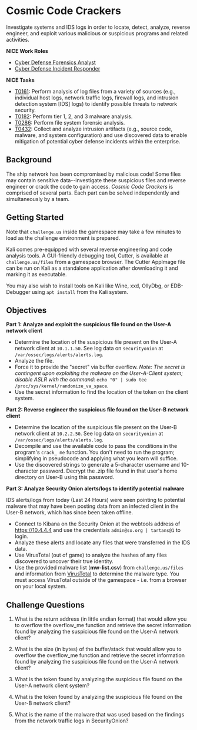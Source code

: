 # Cosmic Code Crackers

Investigate systems and IDS logs in order to locate, detect, analyze, reverse engineer, and exploit various malicious or suspicious programs and related activities.

**NICE Work Roles**

- [Cyber Defense Forensics Analyst](https://niccs.cisa.gov/workforce-development/nice-framework)
- [Cyber Defense Incident Responder](https://niccs.cisa.gov/workforce-development/nice-framework)

**NICE Tasks**

- [T0161](https://niccs.cisa.gov/workforce-development/nice-framework): Perform analysis of log files from a variety of sources (e.g., individual host logs, network traffic logs, firewall logs, and intrusion detection system [IDS] logs) to identify possible threats to network security.
- [T0182](https://niccs.cisa.gov/workforce-development/nice-framework): Perform tier 1, 2, and 3 malware analysis.
- [T0286](https://niccs.cisa.gov/workforce-development/nice-framework): Perform file system forensic analysis.
- [T0432](https://niccs.cisa.gov/workforce-development/nice-framework): Collect and analyze intrusion artifacts (e.g., source code, malware, and system configuration) and use discovered data to enable mitigation of potential cyber defense incidents within the enterprise.

## Background

The ship network has been compromised by malicious code! Some files may contain sensitive data--investigate these suspicious files and reverse engineer or crack the code to gain access. *Cosmic Code Crackers* is comprised of several parts. Each part can be solved independently and simultaneously by a team.

## Getting Started

Note that `challenge.us` inside the gamespace may take a few minutes to load as the challenge environment is prepared.

Kali comes pre-equipped with several reverse engineering and code analysis tools. A GUI-friendly debugging tool, Cutter, is available at `challenge.us/files` from a gamespace browser. The Cutter AppImage file can be run on Kali as a standalone application after downloading it and marking it as executable.

You may also wish to install tools on Kali like Wine, xxd, OllyDbg, or EDB-Debugger using `apt install` from the Kali system.

## Objectives

**Part 1: Analyze and exploit the suspicious file found on the User-A network client**

- Determine the location of the suspicious file present on the User-A network client at `10.1.1.50`. See log data on  `securityonion` at `/var/ossec/logs/alerts/alerts.log`.
- Analyze the file.
- Force it to provide the "secret" via buffer overflow. *Note: The secret is contingent upon exploiting the malware on the User-A-Client system; disable ASLR with the command:* `echo "0" | sudo tee /proc/sys/kernel/randomize_va_space`.
- Use the secret information to find the location of the token on the client system.

**Part 2: Reverse engineer the suspicious file found on the User-B network client**

- Determine the location of the suspicious file present on the User-B network client at `10.2.2.50`. See log data on  `securityonion` at `/var/ossec/logs/alerts/alerts.log`.
- Decompile and use the available code to pass the conditions in the program's `crack_ me` function. You don't need to run the program; simplifying in pseudocode and applying what you learn will suffice.
- Use the discovered strings to generate a 5-character username and 10-character password. Decrypt the .zip file found in that user's home directory on User-B using this password.

**Part 3: Analyze Security Onion alerts/logs to identify potential malware**

IDS alerts/logs from today (Last 24 Hours) were seen pointing to potential malware that may have been posting data from an infected client in the User-B network, which has since been taken offline.
- Connect to Kibana on the Security Onion at the webtools address of https://10.4.4.4 and use the credentials `admin@so.org | tartans@1` to login.
- Analyze these alerts and locate any files that were transferred in the IDS data.
- Use VirusTotal (out of game) to analyze the hashes of any files discovered to uncover their true identity.
- Use the provided malware list (**mw-list.csv**) from `challenge.us/files` and information from [VirusTotal](https://virustotal.com) to determine the malware type. You must access VirusTotal outside of the gamespace - i.e. from a browser on your local system.

## Challenge Questions

1. What is the return address (in little endian format) that would allow you to overflow the overflow_me function and retrieve the secret information found by analyzing the suspicious file found on the User-A network client?

2. What is the size (in bytes) of the buffer/stack that would allow you to overflow the overflow_me function and retrieve the secret information found by analyzing the suspicious file found on the User-A network client?

3. What is the token found by analyzing the suspicious file found on the User-A network client system?

4. What is the token found by analyzing the suspicious file found on the User-B network client?

5. What is the name of the malware that was used based on the findings from the network traffic logs in SecurityOnion?